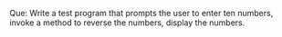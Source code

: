 Que: Write a test program that prompts the user to enter ten numbers, invoke a method to reverse the numbers, display the numbers.
